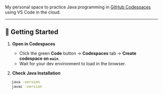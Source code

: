 My personal space to practice Java programming in [GitHub Codespaces](https://github.com/features/codespaces) using VS Code in the cloud.  

---

## 🚀 Getting Started

1. **Open in Codespaces**
   - Click the green **Code** button → **Codespaces** tab → **Create codespace on `main`**.
   - Wait for your dev environment to load in the browser.

2. **Check Java Installation**
   
```bash
   java -version
   javac -version
